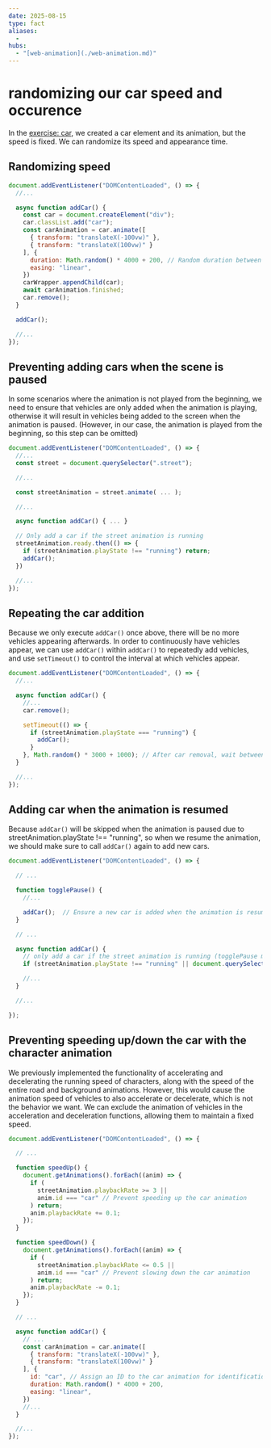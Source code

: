 ```yaml
---
date: 2025-08-15
type: fact
aliases:
  -
hubs:
  - "[web-animation](./web-animation.md)"
---
```


# randomizing our car speed and occurence

In the [exercise: car](./2025-08-15_exercise:-car.md), we created a car element and its animation, but the speed is fixed. We can randomize its speed and appearance time.

## Randomizing speed

```js
document.addEventListener("DOMContentLoaded", () => {
  //...

  async function addCar() {
    const car = document.createElement("div");
    car.classList.add("car");
    const carAnimation = car.animate([
      { transform: "translateX(-100vw)" },
      { transform: "translateX(100vw)" }
    ], {
      duration: Math.random() * 4000 + 200, // Random duration between 200ms and 4200ms
      easing: "linear",
    })
    carWrapper.appendChild(car);
    await carAnimation.finished;
    car.remove();
  }

  addCar();

  //...
});
```

## Preventing adding cars when the scene is paused

In some scenarios where the animation is not played from the beginning, we need to ensure that vehicles are only added when the animation is playing, otherwise it will result in vehicles being added to the screen when the animation is paused. (However, in our case, the animation is played from the beginning, so this step can be omitted)

```js
document.addEventListener("DOMContentLoaded", () => {
  //...
  const street = document.querySelector(".street");

  //...

  const streetAnimation = street.animate( ... );

  //...

  async function addCar() { ... }

  // Only add a car if the street animation is running
  streetAnimation.ready.then(() => {
    if (streetAnimation.playState !== "running") return;
    addCar();
  })

  //...
});
```

## Repeating the car addition

Because we only execute `addCar()` once above, there will be no more vehicles appearing afterwards. In order to continuously have vehicles appear, we can use `addCar()` within `addCar()` to repeatedly add vehicles, and use `setTimeout()` to control the interval at which vehicles appear.

```js
document.addEventListener("DOMContentLoaded", () => {
  //...

  async function addCar() {
    //...
    car.remove();

    setTimeout(() => {
      if (streetAnimation.playState === "running") {
        addCar();
      }
    }, Math.random() * 3000 + 1000); // After car removal, wait between 1000ms and 4000ms before adding a new car
  }

  //...
});
```

## Adding car when the animation is resumed

Because `addCar()` will be skipped when the animation is paused due to streetAnimation.playState !== "running", so when we resume the animation, we should make sure to call `addCar()` again to add new cars.


```js
document.addEventListener("DOMContentLoaded", () => {

  // ...

  function togglePause() {
    //...

    addCar();  // Ensure a new car is added when the animation is resumed
  }

  // ...

  async function addCar() {
    // only add a car if the street animation is running (togglePause might pause it)
    if (streetAnimation.playState !== "running" || document.querySelector(".car")) return;

    //...
  }

  //...

});
```

## Preventing speeding up/down the car with the character animation

We previously implemented the functionality of accelerating and decelerating the running speed of characters, along with the speed of the entire road and background animations. However, this would cause the animation speed of vehicles to also accelerate or decelerate, which is not the behavior we want. We can exclude the animation of vehicles in the acceleration and deceleration functions, allowing them to maintain a fixed speed.


```js
document.addEventListener("DOMContentLoaded", () => {

  // ...

  function speedUp() {
    document.getAnimations().forEach((anim) => {
      if (
        streetAnimation.playbackRate >= 3 ||
        anim.id === "car" // Prevent speeding up the car animation
      ) return;
      anim.playbackRate += 0.1;
    });
  }

  function speedDown() {
    document.getAnimations().forEach((anim) => {
      if (
        streetAnimation.playbackRate <= 0.5 ||
        anim.id === "car" // Prevent slowing down the car animation
      ) return;
      anim.playbackRate -= 0.1;
    });
  }

  // ...

  async function addCar() {
    // ...
    const carAnimation = car.animate([
      { transform: "translateX(-100vw)" },
      { transform: "translateX(100vw)" }
    ], {
      id: "car", // Assign an ID to the car animation for identification in speed control handlers
      duration: Math.random() * 4000 + 200,
      easing: "linear",
    })
    //...
  }

  //...
});

